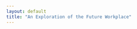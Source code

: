 ```yaml
---
layout: default
title: "An Exploration of the Future Workplace"
---
```


<div data-configid="31559226/55031139" style="width:100%; height:100vh;" class="issuuembed"></div>
<script type="text/javascript" src="//e.issuu.com/embed.js" async="true"></script>
